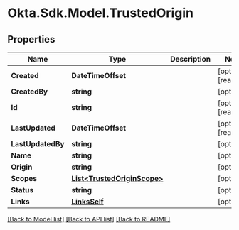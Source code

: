 # Okta.Sdk.Model.TrustedOrigin

## Properties

Name | Type | Description | Notes
------------ | ------------- | ------------- | -------------
**Created** | **DateTimeOffset** |  | [optional] [readonly] 
**CreatedBy** | **string** |  | [optional] 
**Id** | **string** |  | [optional] [readonly] 
**LastUpdated** | **DateTimeOffset** |  | [optional] [readonly] 
**LastUpdatedBy** | **string** |  | [optional] 
**Name** | **string** |  | [optional] 
**Origin** | **string** |  | [optional] 
**Scopes** | [**List&lt;TrustedOriginScope&gt;**](TrustedOriginScope.md) |  | [optional] 
**Status** | **string** |  | [optional] 
**Links** | [**LinksSelf**](LinksSelf.md) |  | [optional] 

[[Back to Model list]](../README.md#documentation-for-models) [[Back to API list]](../README.md#documentation-for-api-endpoints) [[Back to README]](../README.md)

